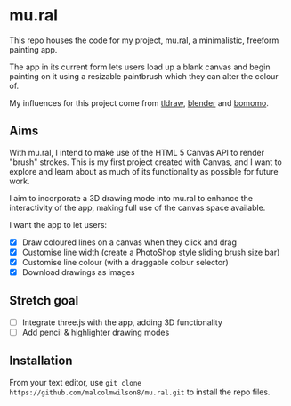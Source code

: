 # mu.ral

This repo houses the code for my project, mu.ral, a minimalistic, freeform painting app.

The app in its current form lets users load up a blank canvas and begin painting on it using a resizable paintbrush which they can alter the colour of.

My influences for this project come from [tldraw](https://www.tldraw.com/), [blender](https://www.blender.org/about/) and [bomomo](https://bomomo.com/).

## Aims

With mu.ral, I intend to make use of the HTML 5 Canvas API to render "brush" strokes. This is my first project created with Canvas, and I want to explore and learn about as much of its functionality as possible for future work. 

I aim to incorporate a 3D drawing mode into mu.ral to enhance the interactivity of the app, making full use of the canvas space available.

I want the app to let users:

- [x] Draw coloured lines on a canvas when they click and drag
- [x] Customise line width (create a PhotoShop style sliding brush size bar)
- [x] Customise line colour (with a draggable colour selector)
- [x] Download drawings as images

## Stretch goal

- [ ] Integrate three.js with the app, adding 3D functionality
- [ ] Add pencil & highlighter drawing modes

## Installation

From your text editor, use `git clone https://github.com/malcolmwilson8/mu.ral.git` to install the repo files.
